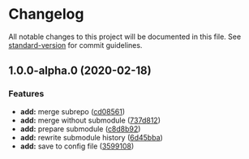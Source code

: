 # Changelog

All notable changes to this project will be documented in this file. See [standard-version](https://github.com/conventional-changelog/standard-version) for commit guidelines.

## 1.0.0-alpha.0 (2020-02-18)


### Features

* **add:** merge subrepo ([cd08561](https://github.com/noelmace/monorepo-spm/commit/cd08561af3ee316a041852d9c6c2bbd2cac0d837))
* **add:** merge without submodule ([737d812](https://github.com/noelmace/monorepo-spm/commit/737d812b737aa57b899e5fb42c648873828a7082))
* **add:** prepare submodule ([c8d8b92](https://github.com/noelmace/monorepo-spm/commit/c8d8b92785c45b6f499f4422a1b507a2bebbba82))
* **add:** rewrite submodule history ([6d45bba](https://github.com/noelmace/monorepo-spm/commit/6d45bba667c7d465f66df8ca0f8578d2d9402763))
* **add:** save to config file ([3599108](https://github.com/noelmace/monorepo-spm/commit/35991081347517059dd94d86ff159f80ce029026))
